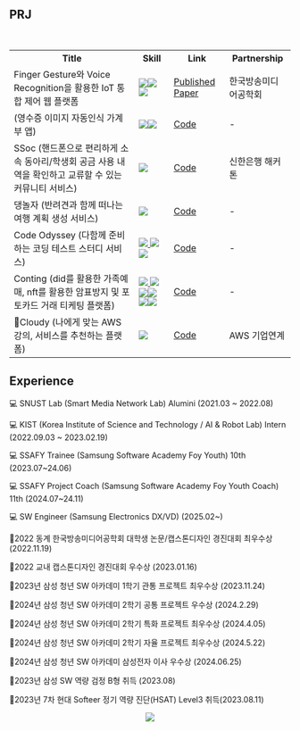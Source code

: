 





<h2 align="left">PRJ </h2>
  <br>
<table align="center">
  <tr>
    <th>Title</th>
    <th>Skill</th>
    <th>Link</th>
    <th>Partnership</th>
  </tr>
  <tr>
    <td>Finger Gesture와 Voice Recognition을 활용한 IoT 통합 제어 웹  플랫폼</td>
    <td><a href="" target="_blank11"><img src="https://img.shields.io/badge/SpringBatch-FFFFFF?style=round&logo=SpringBatch&logoColor=#6DB33F"/><img src="https://img.shields.io/badge/FastApi-FFFFFF?style=round&logo=FastApi&logoColor=#6DB33F"/><img src="https://img.shields.io/badge/Pytorch-FFFFFF?style=round&logo=Pytorch&logoColor=#6DB33F"/></td>
    <td><a href="https://www.dbpia.co.kr/journal/articleDetail?nodeId=NODE11174612">Published Paper </a></td>
      <td>한국방송미디어공학회</td>
  </tr>
    <tr>
    <td>(영수증 이미지 자동인식 가계부 앱)</td>
    <td><a href="/api1111" target="_blank">
      <img src="https://img.shields.io/badge/React-FFFFFF?style=round&logo=React&logoColor=#6DB33F"/><img src="https://img.shields.io/badge/Docker-FFFFFF?style=round&logo=Docker&logoColor=#6DB33F"/></td>
      <td><a href="https://github.com/dev1week/Receipt-Service">Code</a></td>
      <td>-</td>
      
  </tr>
  <tr>
    <td>SSoc (핸드폰으로 편리하게 소속 동아리/학생회 공금 사용 내역을 확인하고 교류할 수 있는 커뮤니티 서비스)</td>
    <td><a href="/api1111" target="_blank"><img src="https://img.shields.io/badge/ReactNative-FFFFFF?style=round&logo=React&logoColor=#6DB33F"/>
      </td>
      <td><a href="https://github.com/SSoc-Student-SOCiety/SSoc">Code</a></td>
      <td>신한은행 해커톤</td>
  </tr>
   <tr>
    <td>댕놀자 (반려견과 함께 떠나는 여행 계획 생성 서비스)</td>
    <td><a href="/api1111" target="_blank"><img src="https://img.shields.io/badge/Spring-FFFFFF?style=round&logo=Spring&logoColor=#6DB33F"/>
      </td>
      <td><a href="https://github.com/D-Nolja/Server">Code</a></td>
      <td>-</td>
  </tr>
   <tr>
    <td>Code Odyssey (다함께 준비하는 코딩 테스트 스터디 서비스)</td>
    <td><a href="/api1111" target="_blank"><img src="https://img.shields.io/badge/SpringCloud-FFFFFF?style=round&logo=Spring&logoColor=#6DB33F"/> <img src="https://img.shields.io/badge/Jenkins-FFFFFF?style=round&logo=Jenkins&logoColor=#6DB33F"/><img src="https://img.shields.io/badge/Docker-FFFFFF?style=round&logo=Docker&logoColor=#6DB33F"/>
      </td>
      <td><a href="https://github.com/dev1week/Code-Odyssey">Code</a></td>
      <td>-</td>
  </tr>
   <tr>
    <td>Conting (did를 활용한 가족예매, nft를 활용한 암표방지 및 포토카드 거래 티케팅 플랫폼)</td>
    <td><a href="/api1111" target="_blank"><img src="https://img.shields.io/badge/SpringCloud-FFFFFF?style=round&logo=Spring&logoColor=#6DB33F"/> <img src="https://img.shields.io/badge/Webflux-FFFFFF?style=round&logo=Webflux&logoColor=#6DB33F"/> <img src="https://img.shields.io/badge/Jenkins-FFFFFF?style=round&logo=Jenkins&logoColor=#6DB33F"/><img src="https://img.shields.io/badge/Docker-FFFFFF?style=round&logo=Docker&logoColor=#6DB33F"/><img src="https://img.shields.io/badge/Apache%20Kafka-000?style=for-the-badge&logo=apachekafka"/><img src="https://img.shields.io/badge/RedisCluster-FFFFFF?style=round&logo=Redis&logoColor=#6DB33F"/>
      </td>
      <td><a href="https://github.com/con-ting/conting">Code</a></td>
            <td>-</td>

  </tr>
      <tr>
    <td>Cloudy (나에게 맞는 AWS 강의, 서비스를 추천하는 플랫폼)</td>
    <td><img src="https://img.shields.io/badge/SpringCloud-FFFFFF?style=round&logo=Spring&logoColor=#6DB33F"/>
      </td>
      <td><a href="https://github.com/aws-cloudy/cloudy">Code</a></td>
      <td>AWS 기업연계</td>
  </tr>
</table>

<h2 align="left">Experience </h2>
<p align="center">





💻 SNUST Lab (Smart Media Network Lab)                               Alumini (2021.03 ~ 2022.08)



💻 KIST (Korea Institute of Science and Technology / AI & Robot Lab) Intern (2022.09.03 ~ 2023.02.19)



💻 SSAFY Trainee (Samsung Software Academy Foy Youth) 10th (2023.07~24.06)

💻 SSAFY Project Coach (Samsung Software Academy Foy Youth Coach) 11th (2024.07~24.11)

💻 SW Engineer (Samsung Electronics DX/VD) (2025.02~)

🏅2022 동계 한국방송미디어공학회 대학생 논문/캡스톤디자인 경진대회 최우수상 (2022.11.19)
  
  
🏅2022 교내 캡스톤디자인 경진대회 우수상 (2023.01.16)





🏅2023년 삼성 청년 SW 아카데미 1학기 관통 프로젝트 최우수상 (2023.11.24)


🏅2024년 삼성 청년 SW 아카데미 2학기 공통 프로젝트 우수상 (2024.2.29)


🏅2024년 삼성 청년 SW 아카데미 2학기 특화 프로젝트 최우수상 (2024.4.05)


🏅2024년 삼성 청년 SW 아카데미 2학기 자율 프로젝트 최우수상 (2024.5.22)


🏅2024년 삼성 청년 SW 아카데미 삼성전자 이사 우수상 (2024.06.25)


🏅2023년 삼성 SW 역량 검정 B형 취득 (2023.08)

🏅2023년 7차 현대 Softeer 정기 역량 진단(HSAT) Level3 취득(2023.08.11)


  
  </p>

<p align="center">
  <img src="http://mazassumnida.wtf/api/v2/generate_badge?boj=rondo2860" align="center" >
</p>




<!--

<p align="center">
  <img src="https://capsule-render.vercel.app/api?type=wave&color=F6BB43&height=300&section=header&text=%20&fontSize=40" align="center" >
</p>
![header](https://capsule-render.vercel.app/api?type=wave&color=auto&height=300&section=header&text=1Week%20&fontSize=90)
**dev1week/dev1week** is a ✨ _special_ ✨ repository because its `README.md` (this file) appears on your GitHub profile.
[![Solved.ac Profile](http://mazassumnida.wtf/api/v2/generate_badge?boj=rondo2860)](https://solved.ac/rondo2860/)
Here are some ideas to get you started:

- 🔭 I’m currently working on ...
- 🌱 I’m currently learning ...
- 👯 I’m looking to collaborate on ...
- 🤔 I’m looking for help with ...
- 💬 Ask me about ...
- 📫 How to reach me: ...
- 😄 Pronouns: ...
- ⚡ Fun fact: ...
-->


<!--
![header](https://capsule-render.vercel.app/api?type=wave&color=auto&height=300&section=header&text=1Week%20&fontSize=90)
**dev1week/dev1week** is a ✨ _special_ ✨ repository because its `README.md` (this file) appears on your GitHub profile.
[![Solved.ac Profile](http://mazassumnida.wtf/api/v2/generate_badge?boj=rondo2860)](https://solved.ac/rondo2860/)
Here are some ideas to get you started:

- 🔭 I’m currently working on ...
- 🌱 I’m currently learning ...
- 👯 I’m looking to collaborate on ...
- 🤔 I’m looking for help with ...
- 💬 Ask me about ...
- 📫 How to reach me: ...
- 😄 Pronouns: ...
- ⚡ Fun fact: ...
-->

